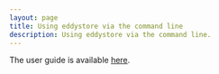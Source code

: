 ```yaml
---
layout: page
title: Using eddystore via the command line
description: Using eddystore via the command line.
---
```


The user guide is available [here](pages/use_eddystore1.html).